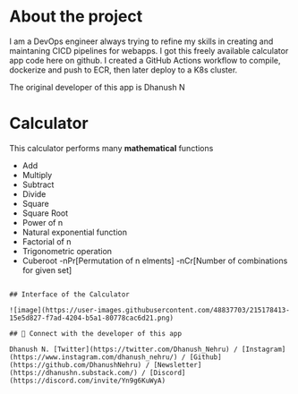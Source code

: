 # About the project

I am a DevOps engineer always trying to refine my skills in creating and maintaning CICD pipelines for webapps.
I got this freely available calculator app code here on github. I created a GitHub Actions workflow to compile, dockerize and push to ECR, then later deploy to a K8s cluster.

The original developer of this app is Dhanush N

# Calculator

This calculator performs many **mathematical** functions

- Add
- Multiply
- Subtract
- Divide
- Square
- Square Root
- Power of n
- Natural exponential function
- Factorial of n
- Trigonometric operation
- Cuberoot
-nPr[Permutation of n elments]
-nCr[Number of combinations for given set]
```

## Interface of the Calculator

![image](https://user-images.githubusercontent.com/48837703/215178413-15e5d827-f7ad-4204-b5a1-80778cac6d21.png)

## 🔗 Connect with the developer of this app

Dhanush N. [Twitter](https://twitter.com/Dhanush_Nehru) / [Instagram](https://www.instagram.com/dhanush_nehru/) / [Github](https://github.com/DhanushNehru) / [Newsletter](https://dhanushn.substack.com/) / [Discord](https://discord.com/invite/Yn9g6KuWyA)

